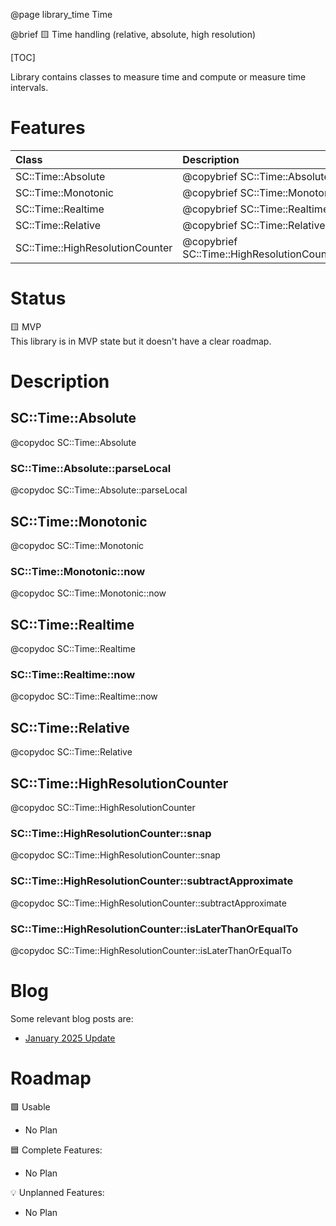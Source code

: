 @page library_time Time

@brief 🟨 Time handling (relative, absolute, high resolution)

[TOC]

Library contains classes to measure time and compute or measure time intervals.

# Features

| Class                             | Description                                   |
|:----------------------------------|:----------------------------------------------|
| SC::Time::Absolute                | @copybrief SC::Time::Absolute                 |
| SC::Time::Monotonic               | @copybrief SC::Time::Monotonic                |
| SC::Time::Realtime                | @copybrief SC::Time::Realtime                 |
| SC::Time::Relative                | @copybrief SC::Time::Relative                 |
| SC::Time::HighResolutionCounter   | @copybrief SC::Time::HighResolutionCounter    |

# Status
🟨 MVP  
This library is in MVP state but it doesn't have a clear roadmap.

# Description

## SC::Time::Absolute
@copydoc SC::Time::Absolute

### SC::Time::Absolute::parseLocal
@copydoc SC::Time::Absolute::parseLocal

## SC::Time::Monotonic
@copydoc SC::Time::Monotonic

### SC::Time::Monotonic::now
@copydoc SC::Time::Monotonic::now

## SC::Time::Realtime
@copydoc SC::Time::Realtime

### SC::Time::Realtime::now
@copydoc SC::Time::Realtime::now

## SC::Time::Relative
@copydoc SC::Time::Relative

## SC::Time::HighResolutionCounter
@copydoc SC::Time::HighResolutionCounter

### SC::Time::HighResolutionCounter::snap
@copydoc SC::Time::HighResolutionCounter::snap

### SC::Time::HighResolutionCounter::subtractApproximate
@copydoc SC::Time::HighResolutionCounter::subtractApproximate

### SC::Time::HighResolutionCounter::isLaterThanOrEqualTo
@copydoc SC::Time::HighResolutionCounter::isLaterThanOrEqualTo

# Blog

Some relevant blog posts are:

- [January 2025 Update](https://pagghiu.github.io/site/blog/2025-01-31-SaneCppLibrariesUpdate.html)

# Roadmap

🟩 Usable
- No Plan

🟦 Complete Features:
- No Plan

💡 Unplanned Features:
- No Plan
